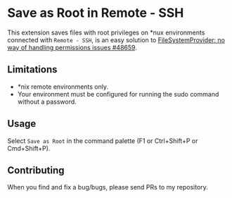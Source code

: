 # Save as Root in Remote - SSH
This extension saves files with root privileges on *nux environments connected with `Remote - SSH`,
is an easy solution to [FileSystemProvider: no way of handling permissions issues #48659](https://github.com/microsoft/vscode/issues/48659).

## Limitations
- \*nix remote environments only.
- Your environment must be configured for running the sudo command without a password.

## Usage
Select `Save as Root` in the command palette (F1 or Ctrl+Shift+P or Cmd+Shift+P).

## Contributing
When you find and fix a bug/bugs, please send PRs to my repository.
